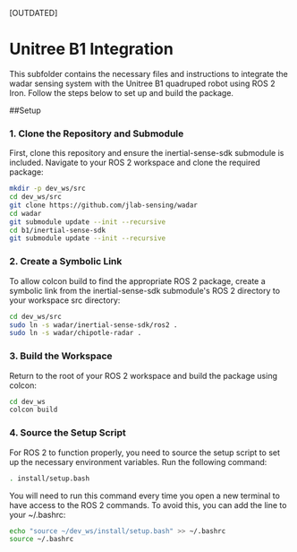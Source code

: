 [OUTDATED]

# Unitree B1 Integration

This subfolder contains the necessary files and instructions to integrate the wadar sensing system with the Unitree B1 quadruped robot using ROS 2 Iron. Follow the steps below to set up and build the package.

##Setup

### 1. Clone the Repository and Submodule

First, clone this repository and ensure the inertial-sense-sdk submodule is included. Navigate to your ROS 2 workspace and clone the required package:

```bash
mkdir -p dev_ws/src
cd dev_ws/src
git clone https://github.com/jlab-sensing/wadar
cd wadar
git submodule update --init --recursive
cd b1/inertial-sense-sdk
git submodule update --init --recursive
```

### 2. Create a Symbolic Link

To allow colcon build to find the appropriate ROS 2 package, create a symbolic link from the inertial-sense-sdk submodule's ROS 2 directory to your workspace src directory:

```bash
cd dev_ws/src
sudo ln -s wadar/inertial-sense-sdk/ros2 .
sudo ln -s wadar/chipotle-radar .
```

### 3. Build the Workspace

Return to the root of your ROS 2 workspace and build the package using colcon:
```bash
cd dev_ws
colcon build
```

### 4. Source the Setup Script

For ROS 2 to function properly, you need to source the setup script to set up the necessary environment variables. Run the following command:
```bash
. install/setup.bash
```

You will need to run this command every time you open a new terminal to have access to the ROS 2 commands. To avoid this, you can add the line to your ~/.bashrc:
```bash
echo "source ~/dev_ws/install/setup.bash" >> ~/.bashrc
source ~/.bashrc
```

